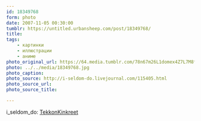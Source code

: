 ```yaml
---
id: 18349768
form: photo
date: 2007-11-05 00:30:00
tumblr: https://untitled.urbansheep.com/post/18349768/
title:
tags:
    - картинки
    - иллюстрации
    - аниме
photo_original_url: https://64.media.tumblr.com/78n67m26L1domex4Z7L7M8fdo1_r3_1280.jpg
photo: ../../media/18349768.jpg
photo_caption:
photo_source: http://i-seldom-do.livejournal.com/115405.html
photo_source_url:
photo_source_title:

---
```


<p>i_seldom_do: <a href="http://i-seldom-do.livejournal.com/115405.html">TekkonKinkreet</a></p>
